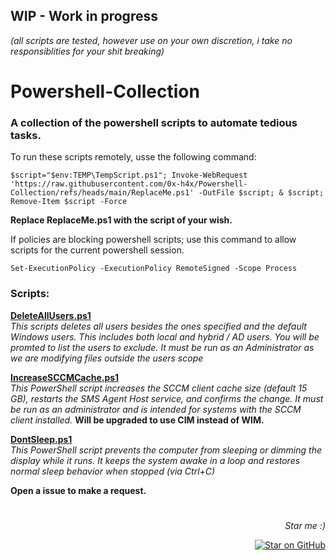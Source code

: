 ## WIP - Work in progress
*(all scripts are tested, however use on your own discretion, i take no responsiblities for your shit breaking)*

# Powershell-Collection
### A collection of the powershell scripts to automate tedious tasks.



To run these scripts remotely, usse the following command:

```
$script="$env:TEMP\TempScript.ps1"; Invoke-WebRequest 'https://raw.githubusercontent.com/0x-h4x/Powershell-Collection/refs/heads/main/ReplaceMe.ps1' -OutFile $script; & $script; Remove-Item $script -Force
```

**Replace ReplaceMe.ps1 with the script of your wish.**

If policies are blocking powershell scripts; use this command to allow scripts for the current powershell session.
```
Set-ExecutionPolicy -ExecutionPolicy RemoteSigned -Scope Process
```


### Scripts:

[**DeleteAllUsers.ps1**](https://github.com/0x-h4x/Powershell-Collection/blob/main/DeleteAllUsers.ps1)\
*This scripts deletes all users besides the ones specified and the default Windows users. This includes both local and hybrid / AD users.*
*You will be promted to list the users to exclude. It must be run as an Administrator as we are modifying files outside the users scope*

[**IncreaseSCCMCache.ps1**](https://github.com/0x-h4x/Powershell-Collection/blob/main/IncreaseSCCMCache.ps1)\
*This PowerShell script increases the SCCM client cache size (default 15 GB), restarts the SMS Agent Host service, and confirms the change. It must be run as an administrator and is intended for systems with the SCCM client installed.*
**Will be upgraded to use CIM instead of WIM.**

[**DontSleep.ps1**](https://github.com/0x-h4x/Powershell-Collection/blob/main/DontSleep.ps1)\
*This PowerShell script prevents the computer from sleeping or dimming the display while it runs. It keeps the system awake in a loop and restores normal sleep behavior when stopped (via Ctrl+C)*

**Open a issue to make a request.**

#

<div align="right">
  <p><em>Star me :)</em>
  <a href="https://github.com/0x-h4x/Powershell-Collection">
    </p> <img src="https://img.shields.io/github/stars/0x-h4x/Powershell-Collection?style=social" alt="Star on GitHub" />
  </a>
</div>


